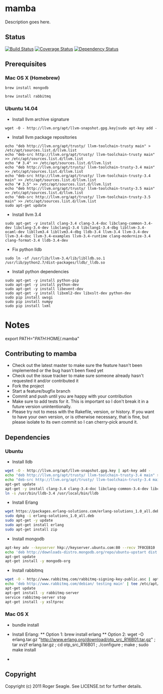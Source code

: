 # mamba

Description goes here.

## Status
[![Build Status](https://travis-ci.org/rogwfu/mamba.png)](https://travis-ci.org/rogwfu/mamba)
[![Coverage Status](https://coveralls.io/repos/rogwfu/mamba/badge.png)](https://coveralls.io/r/rogwfu/mamba)
[![Dependency Status](https://www.versioneye.com/user/projects/543603aab2a9c5dd3d000092/badge.svg?style=flat)](https://www.versioneye.com/user/projects/543603aab2a9c5dd3d000092)

## Prerequisites

### Mac OS X (Homebrew)
```
brew install mongodb
```

```
brew install rabbitmq
```

### Ubuntu 14.04

* Install llvm archive signature
```
wget -O - http://llvm.org/apt/llvm-snapshot.gpg.key|sudo apt-key add -
```
* Install llvm package repositories 
```
echo "deb http://llvm.org/apt/trusty/ llvm-toolchain-trusty main" > /etc/apt/sources.list.d/llvm.list
echo "deb-src http://llvm.org/apt/trusty/ llvm-toolchain-trusty main" >> /etc/apt/sources.list.d/llvm.list
echo "# 3.4" >> /etc/apt/sources.list.d/llvm.list
echo "deb http://llvm.org/apt/trusty/ llvm-toolchain-trusty-3.4 main" >> /etc/apt/sources.list.d/llvm.list
echo "deb-src http://llvm.org/apt/trusty/ llvm-toolchain-trusty-3.4 main" >> /etc/apt/sources.list.d/llvm.list
echo "# 3.5" >> /etc/apt/sources.list.d/llvm.list
echo "deb http://llvm.org/apt/trusty/ llvm-toolchain-trusty-3.5 main" >> /etc/apt/sources.list.d/llvm.list
echo "deb-src http://llvm.org/apt/trusty/ llvm-toolchain-trusty-3.5 main" >> /etc/apt/sources.list.d/llvm.list
sudo apt-get update
```

* Install llvm 3.4
```
sudo apt-get -y install clang-3.4 clang-3.4-doc libclang-common-3.4-dev libclang-3.4-dev libclang1-3.4 libclang1-3.4-dbg libllvm-3.4-ocaml-dev libllvm3.4 libllvm3.4-dbg lldb-3.4 llvm-3.4 llvm-3.4-dev llvm-3.4-doc llvm-3.4-examples llvm-3.4-runtime clang-modernize-3.4 clang-format-3.4 lldb-3.4-dev
```

* Fix python lldb
```
sudo ln -sf /usr/lib/llvm-3.4/lib/liblldb.so.1  /usr/lib/python2.7/dist-packages/lldb/_lldb.so
```

* Install python dependencies
```
sudo apt-get -y install python-pip
sudo apt-get -y install python-dev
sudo apt-get -y install libevent-dev
sudo apt-get -y install libxml2-dev libxslt-dev python-dev
sudo pip install uwsgi
sudo pip install numpy
sudo pip install lxml
```

# Notes
export PATH="$PATH:$HOME/.mamba"


## Contributing to mamba
 
* Check out the latest master to make sure the feature hasn't been implemented or the bug hasn't been fixed yet
* Check out the issue tracker to make sure someone already hasn't requested it and/or contributed it
* Fork the project
* Start a feature/bugfix branch
* Commit and push until you are happy with your contribution
* Make sure to add tests for it. This is important so I don't break it in a future version unintentionally.
* Please try not to mess with the Rakefile, version, or history. If you want to have your own version, or is otherwise necessary, that is fine, but please isolate to its own commit so I can cherry-pick around it.

## Dependencies

### Ubuntu
* Install lldb
```bash
wget -O - http://llvm.org/apt/llvm-snapshot.gpg.key | apt-key add -
echo "deb http://llvm.org/apt/trusty/ llvm-toolchain-trusty-3.4 main" >> /etc/apt/llvm.list
echo "deb-src http://llvm.org/apt/trusty/ llvm-toolchain-trusty-3.4 main" >> /etc/apt/llvm.list
apt-get update
apt-get -y install clang-3.4 clang-3.4-doc libclang-common-3.4-dev libclang-3.4-dev libclang1-3.4 libclang1-3.4-dbg libllvm-3.4-ocaml-dev libllvm3.4 libllvm3.4-dbg lldb-3.4 llvm-3.4 llvm-3.4-dev llvm-3.4-doc llvm-3.4-examples llvm-3.4-runtime clang-modernize-3.4 clang-format-3.4 python-clang-3.4 lldb-3.4-dev
ln -s /usr/bin/lldb-3.4 /usr/local/bin/lldb
```

* Install Erlang
```bash
wget https://packages.erlang-solutions.com/erlang-solutions_1.0_all.deb
sudo dpkg -i erlang-solutions_1.0_all.deb
sudo apt-get -y update 
sudo apt-get install erlang
sudo apt-get install zip
```

* Install mongodb
```bash
apt-key adv --keyserver hkp://keyserver.ubuntu.com:80 --recv 7F0CEB10
echo 'deb http://downloads-distro.mongodb.org/repo/ubuntu-upstart dist 10gen' | tee /etc/apt/sources.list.d/mongodb.list
apt-get update
apt-get install -y mongodb-org
```

* Install rabbitmq
```bash
wget -O - http://www.rabbitmq.com/rabbitmq-signing-key-public.asc | apt-key add -
echo 'deb http://www.rabbitmq.com/debian/ testing main' | tee /etc/apt/sources.list.d/rabbitmq.list
apt-get update
apt-get install -y rabbitmq-server
service rabbitmq-server stop
apt-get install -y xsltproc
```
### Mac OS X
* bundle install
* Install Erlang:
** Option 1: brew install erlang
** Option 2: wget -O erlang.tar.gz "http://www.erlang.org/download/otp_src_R16B01.tar.gz" ; tar xvzf erlang.tar.gz ; cd otp_src_R16B01 ; ./configure ; make ; sudo make install 

*
## Copyright

Copyright (c) 2011 Roger Seagle. See LICENSE.txt for
further details.

